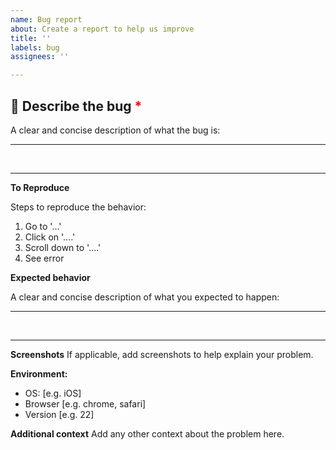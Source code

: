 ```yaml
---
name: Bug report
about: Create a report to help us improve
title: ''
labels: bug
assignees: ''

---
```


## 🐛 Describe the bug <span style="color:red"> \*</span>
A clear and concise description of what the bug is:

---

&nbsp;
&nbsp;
&nbsp;

---

**To Reproduce**

Steps to reproduce the behavior:
1. Go to '...'
2. Click on '....'
3. Scroll down to '....'
4. See error

**Expected behavior**

A clear and concise description of what you expected to happen:

---
&nbsp;
&nbsp;
&nbsp;

---

**Screenshots**
If applicable, add screenshots to help explain your problem.

**Environment:**
 - OS: [e.g. iOS]
 - Browser [e.g. chrome, safari]
 - Version [e.g. 22]


**Additional context**
Add any other context about the problem here.
